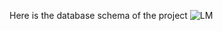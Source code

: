 Here is the database schema of the project
![LM](https://github.com/user-attachments/assets/6e955a11-c252-4a71-ac4d-c57d7ccca6d9)
